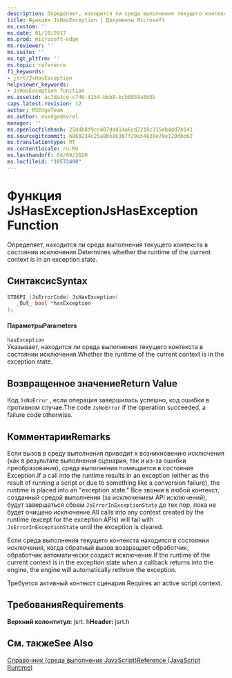 ```yaml
---
description: Определяет, находится ли среда выполнения текущего контекста в состоянии исключения.
title: Функция JsHasException | Документы Microsoft
ms.custom: ''
ms.date: 01/18/2017
ms.prod: microsoft-edge
ms.reviewer: ''
ms.suite: ''
ms.tgt_pltfrm: ''
ms.topic: reference
f1_keywords:
- jsrt/JsHasException
helpviewer_keywords:
- JsHasException function
ms.assetid: ac7da3ce-c746-4154-bbb8-bcb0859a8d5b
caps.latest.revision: 12
author: MSEdgeTeam
ms.author: msedgedevrel
manager: ''
ms.openlocfilehash: 25ddb8f9cc407dd414a6cd2210c315eb4dd7b141
ms.sourcegitcommit: 6860234c25a8be863b7f29a54838e78e120dbb62
ms.translationtype: MT
ms.contentlocale: ru-RU
ms.lasthandoff: 04/09/2020
ms.locfileid: "10572498"
---
```

# <span data-ttu-id="628de-103">Функция JsHasException</span><span class="sxs-lookup"><span data-stu-id="628de-103">JsHasException Function</span></span>
<span data-ttu-id="628de-104">Определяет, находится ли среда выполнения текущего контекста в состоянии исключения.</span><span class="sxs-lookup"><span data-stu-id="628de-104">Determines whether the runtime of the current context is in an exception state.</span></span>  
  
## <span data-ttu-id="628de-105">Синтаксис</span><span class="sxs-lookup"><span data-stu-id="628de-105">Syntax</span></span>  
  
```cpp  
STDAPI_(JsErrorCode) JsHasException(  
   _Out_ bool *hasException  
);  
```  
  
#### <span data-ttu-id="628de-106">Параметры</span><span class="sxs-lookup"><span data-stu-id="628de-106">Parameters</span></span>  
 `hasException`  
 <span data-ttu-id="628de-107">Указывает, находится ли среда выполнения текущего контекста в состоянии исключения.</span><span class="sxs-lookup"><span data-stu-id="628de-107">Whether the runtime of the current context is in the exception state.</span></span>  
  
## <span data-ttu-id="628de-108">Возвращенное значение</span><span class="sxs-lookup"><span data-stu-id="628de-108">Return Value</span></span>  
 <span data-ttu-id="628de-109">Код `JsNoError` , если операция завершилась успешно, код ошибки в противном случае.</span><span class="sxs-lookup"><span data-stu-id="628de-109">The code `JsNoError` if the operation succeeded, a failure code otherwise.</span></span>  
  
## <span data-ttu-id="628de-110">Комментарии</span><span class="sxs-lookup"><span data-stu-id="628de-110">Remarks</span></span>  
 <span data-ttu-id="628de-111">Если вызов в среду выполнения приводит к возникновению исключения (как в результате выполнения сценария, так и из-за ошибки преобразования), среда выполнения помещается в состояние Exception.</span><span class="sxs-lookup"><span data-stu-id="628de-111">If a call into the runtime results in an exception (either as the result of running a script or due to something like a conversion failure), the runtime is placed into an "exception state."</span></span> <span data-ttu-id="628de-112">Все звонки в любой контекст, созданный средой выполнения (за исключением API исключений), будут завершаться сбоем `JsErrorInExceptionState` до тех пор, пока не будет очищено исключение.</span><span class="sxs-lookup"><span data-stu-id="628de-112">All calls into any context created by the runtime (except for the exception APIs) will fail with `JsErrorInExceptionState` until the exception is cleared.</span></span>  
  
 <span data-ttu-id="628de-113">Если среда выполнения текущего контекста находится в состоянии исключения, когда обратный вызов возвращает обработчик, обработчик автоматически создаст исключение.</span><span class="sxs-lookup"><span data-stu-id="628de-113">If the runtime of the current context is in the exception state when a callback returns into the engine, the engine will automatically rethrow the exception.</span></span>  
  
 <span data-ttu-id="628de-114">Требуется активный контекст сценария.</span><span class="sxs-lookup"><span data-stu-id="628de-114">Requires an active script context.</span></span>  
  
## <span data-ttu-id="628de-115">Требования</span><span class="sxs-lookup"><span data-stu-id="628de-115">Requirements</span></span>  
 <span data-ttu-id="628de-116">**Верхний колонтитул:** jsrt. h</span><span class="sxs-lookup"><span data-stu-id="628de-116">**Header:** jsrt.h</span></span>  
  
## <span data-ttu-id="628de-117">См. также</span><span class="sxs-lookup"><span data-stu-id="628de-117">See Also</span></span>  
 [<span data-ttu-id="628de-118">Справочник (среда выполнения JavaScript)</span><span class="sxs-lookup"><span data-stu-id="628de-118">Reference (JavaScript Runtime)</span></span>](../chakra-hosting/reference-javascript-runtime.md)